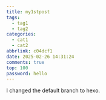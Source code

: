```yaml
---
title: my1stpost
tags:
  - tag1
  - tag2
categories:
  - cat1
  - cat2
abbrlink: c04dcf1
date: 2025-02-26 14:31:24
comments: true
top: 100
password: hello
---
```


I changed the default branch to hexo.
